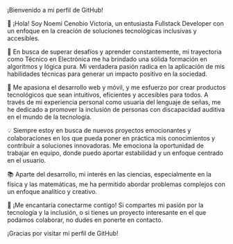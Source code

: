 ¡Bienvenido a mi perfil de GitHub!

👋 ¡Hola! Soy Noemi Cenobio Victoria, un entusiasta Fullstack Developer con un enfoque en la creación de soluciones tecnológicas inclusivas y accesibles.

🚀 En busca de superar desafíos y aprender constantemente, mi trayectoria como Técnico en Electrónica me ha brindado una sólida formación en algoritmos y lógica pura. Mi verdadera pasión radica en la aplicación de mis habilidades técnicas para generar un impacto positivo en la sociedad.

🌱 Me apasiona el desarrollo web y móvil, y me esfuerzo por crear productos tecnológicos que sean intuitivos, eficientes y accesibles para todos. A través de mi experiencia personal como usuaria del lenguaje de señas, me he dedicado a promover la inclusión de personas con discapacidad auditiva en el mundo de la tecnología.

💡 Siempre estoy en busca de nuevos proyectos emocionantes y colaboraciones en los que pueda poner en práctica mis conocimientos y contribuir a soluciones innovadoras. Me emociona la oportunidad de trabajar en equipo, donde puedo aportar estabilidad y un enfoque centrado en el usuario.

📚 Aparte del desarrollo, mi interés en las ciencias, especialmente en la física y las matemáticas, me ha permitido abordar problemas complejos con un enfoque analítico y creativo.

🤝 ¡Me encantaría conectarme contigo! Si compartes mi pasión por la tecnología y la inclusión, o si tienes un proyecto interesante en el que podamos colaborar, no dudes en ponerte en contacto.

¡Gracias por visitar mi perfil de GitHub!


